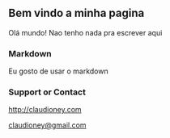 ## Bem vindo a minha pagina

Olá mundo! Nao tenho nada pra escrever aqui


### Markdown

Eu gosto de usar o markdown

### Support or Contact

<http://claudioney.com>

<claudioney@gmail.com>
